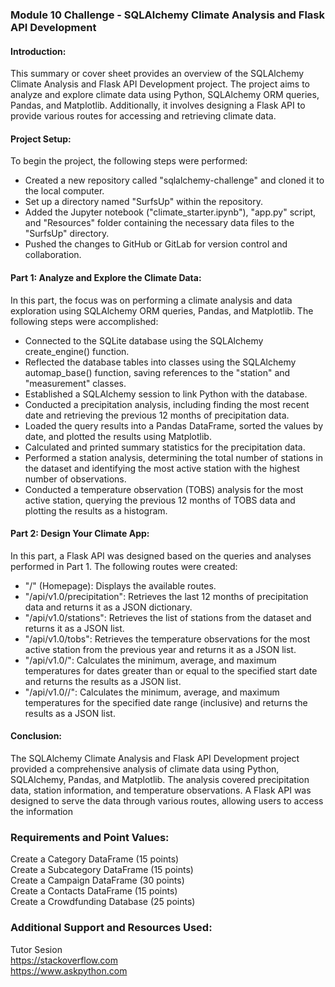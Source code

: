 ### Module 10 Challenge - SQLAlchemy Climate Analysis and Flask API Development

#### Introduction:
This summary or cover sheet provides an overview of the SQLAlchemy Climate Analysis and Flask API Development project. The project aims to analyze and explore climate data using Python, SQLAlchemy ORM queries, Pandas, and Matplotlib. Additionally, it involves designing a Flask API to provide various routes for accessing and retrieving climate data.

#### Project Setup:
To begin the project, the following steps were performed:
* Created a new repository called "sqlalchemy-challenge" and cloned it to the local computer.
* Set up a directory named "SurfsUp" within the repository.
* Added the Jupyter notebook ("climate_starter.ipynb"), "app.py" script, and "Resources" folder containing the necessary data files to the "SurfsUp" directory.
* Pushed the changes to GitHub or GitLab for version control and collaboration.

#### Part 1: Analyze and Explore the Climate Data:
In this part, the focus was on performing a climate analysis and data exploration using SQLAlchemy ORM queries, Pandas, and Matplotlib. The following steps were accomplished:
* Connected to the SQLite database using the SQLAlchemy create_engine() function.
* Reflected the database tables into classes using the SQLAlchemy automap_base() function, saving references to the "station" and "measurement" classes.
* Established a SQLAlchemy session to link Python with the database.
* Conducted a precipitation analysis, including finding the most recent date and retrieving the previous 12 months of precipitation data.
* Loaded the query results into a Pandas DataFrame, sorted the values by date, and plotted the results using Matplotlib.
* Calculated and printed summary statistics for the precipitation data.
* Performed a station analysis, determining the total number of stations in the dataset and identifying the most active station with the highest number of observations.
* Conducted a temperature observation (TOBS) analysis for the most active station, querying the previous 12 months of TOBS data and plotting the results as a histogram.

#### Part 2: Design Your Climate App:
In this part, a Flask API was designed based on the queries and analyses performed in Part 1. The following routes were created:
* "/" (Homepage): Displays the available routes.
* "/api/v1.0/precipitation": Retrieves the last 12 months of precipitation data and returns it as a JSON dictionary.
* "/api/v1.0/stations": Retrieves the list of stations from the dataset and returns it as a JSON list.
* "/api/v1.0/tobs": Retrieves the temperature observations for the most active station from the previous year and returns it as a JSON list.
* "/api/v1.0/<start>": Calculates the minimum, average, and maximum temperatures for dates greater than or equal to the specified start date and returns the results as a JSON list.
* "/api/v1.0/<start>/<end>": Calculates the minimum, average, and maximum temperatures for the specified date range (inclusive) and returns the results as a JSON list.
  
#### Conclusion:
The SQLAlchemy Climate Analysis and Flask API Development project provided a comprehensive analysis of climate data using Python, SQLAlchemy, Pandas, and Matplotlib. The analysis covered precipitation data, station information, and temperature observations. A Flask API was designed to serve the data through various routes, allowing users to access the information
  

### Requirements and Point Values:
Create a Category DataFrame (15 points)\
Create a Subcategory DataFrame (15 points)\
Create a Campaign DataFrame (30 points)\
Create a Contacts DataFrame (15 points)\
Create a Crowdfunding Database (25 points)

### Additional Support and Resources Used:
Tutor Sesion\
https://stackoverflow.com \
https://www.askpython.com 

